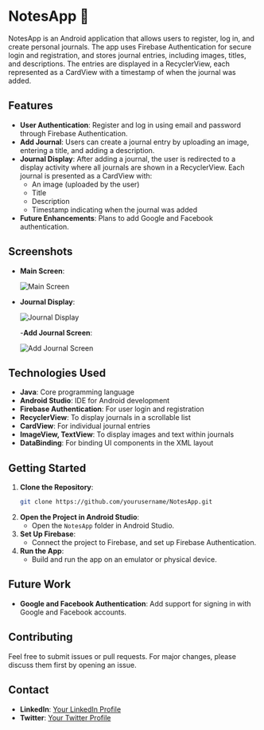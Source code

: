 # NotesApp 📝

NotesApp is an Android application that allows users to register, log in, and create personal journals. The app uses Firebase Authentication for secure login and registration, and stores journal entries, including images, titles, and descriptions. The entries are displayed in a RecyclerView, each represented as a CardView with a timestamp of when the journal was added.

## Features
- **User Authentication**: Register and log in using email and password through Firebase Authentication.
- **Add Journal**: Users can create a journal entry by uploading an image, entering a title, and adding a description.
- **Journal Display**: After adding a journal, the user is redirected to a display activity where all journals are shown in a RecyclerView. Each journal is presented as a CardView with:
  - An image (uploaded by the user)
  - Title
  - Description
  - Timestamp indicating when the journal was added
- **Future Enhancements**: Plans to add Google and Facebook authentication.

## Screenshots
- **Main Screen**: 

  ![Main Screen](./screenshots/main_screen.jpg)

- **Journal Display**: 

  ![Journal Display](./screenshots/journal_display.jpg)

  -**Add Journal Screen**:

  ![Add Journal Screen](./screenshots/add_journal_screen.jpg)

## Technologies Used
- **Java**: Core programming language
- **Android Studio**: IDE for Android development
- **Firebase Authentication**: For user login and registration
- **RecyclerView**: To display journals in a scrollable list
- **CardView**: For individual journal entries
- **ImageView, TextView**: To display images and text within journals
- **DataBinding**: For binding UI components in the XML layout

## Getting Started
1. **Clone the Repository**: 
    ```bash
    git clone https://github.com/yourusername/NotesApp.git
    ```
2. **Open the Project in Android Studio**: 
    - Open the `NotesApp` folder in Android Studio.
3. **Set Up Firebase**: 
    - Connect the project to Firebase, and set up Firebase Authentication.
4. **Run the App**: 
    - Build and run the app on an emulator or physical device.

## Future Work
- **Google and Facebook Authentication**: Add support for signing in with Google and Facebook accounts.

## Contributing
Feel free to submit issues or pull requests. For major changes, please discuss them first by opening an issue.



## Contact
- **LinkedIn**: [Your LinkedIn Profile](https://www.linkedin.com/in/yourusername)
- **Twitter**: [Your Twitter Profile](https://twitter.com/yourusername)

